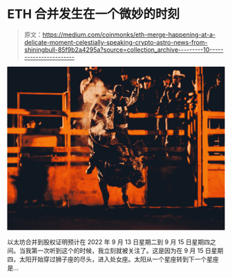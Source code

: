 # ETH 合并发生在一个微妙的时刻

> 原文：<https://medium.com/coinmonks/eth-merge-happening-at-a-delicate-moment-celestially-speaking-crypto-astro-news-from-shiningbull-85f9b2a4295a?source=collection_archive---------10----------------------->

![](img/efabf8758dca632c6e22a98ec01284a5.png)

以太坊合并到股权证明预计在 2022 年 9 月 13 日星期二到 9 月 15 日星期四之间。当我第一次听到这个的时候，我立刻就被关注了。这是因为在 9 月 15 日星期四，太阳开始穿过狮子座的尽头，进入处女座。太阳从一个星座转到下一个星座是…